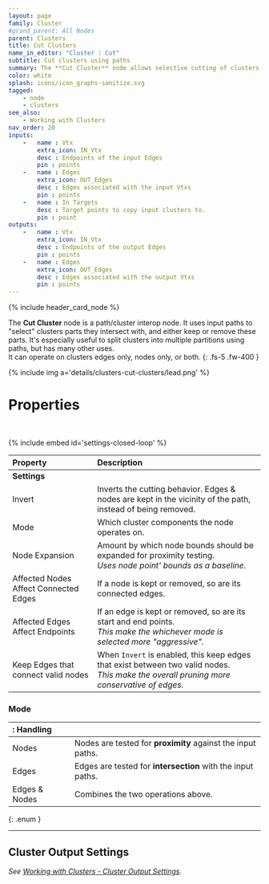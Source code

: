 ```yaml
---
layout: page
family: Cluster
#grand_parent: All Nodes
parent: Clusters
title: Cut Clusters
name_in_editor: "Cluster : Cut"
subtitle: Cut clusters using paths
summary: The **Cut Cluster** node allows selective cutting of clusters by intersecting paths, with options to retain or remove affected edges and nodes, and includes adjustable behaviors for node and edge proximity, making it versatile for dividing clusters into distinct parts.
color: white
splash: icons/icon_graphs-sanitize.svg
tagged:
    - node
    - clusters
see_also:
    - Working with Clusters
nav_order: 20
inputs:
    -   name : Vtx
        extra_icon: IN_Vtx
        desc : Endpoints of the input Edges
        pin : points
    -   name : Edges
        extra_icon: OUT_Edges
        desc : Edges associated with the input Vtxs
        pin : points
    -   name : In Targets
        desc : Target points to copy input clusters to.
        pin : point
outputs:
    -   name : Vtx
        extra_icon: IN_Vtx
        desc : Endpoints of the output Edges
        pin : points
    -   name : Edges
        extra_icon: OUT_Edges
        desc : Edges associated with the output Vtxs
        pin : points
---
```


{% include header_card_node %}

The **Cut Cluster** node is a path/cluster interop node. It uses input paths to "select" clusters parts they intersect with, and either keep or remove these parts. It's especially useful to split clusters into multiple partitions using paths, but has many other uses.  
It can operate on clusters edges only, nodes only, or both.
{: .fs-5 .fw-400 } 

{% include img a='details/clusters-cut-clusters/lead.png' %}

# Properties
<br>

{% include embed id='settings-closed-loop' %}

| Property       | Description          |
|:-------------|:------------------|
| **Settings**  | |
| Invert          | Inverts the cutting behavior. Edges & nodes are kept in the vicinity of the path, instead of being removed. |
| Mode          | Which cluster components the node operates on. |
| Node Expansion          | Amount by which node bounds should be expanded for proximity testing.<br>*Uses node point' bounds as a baseline.* |
| Affected Nodes Affect Connected Edges          | If a node is kept or removed, so are its connected edges. 
| Affected Edges Affect Endpoints          | If an edge is kept or removed, so are its start and end points.<br>*This make the whichever mode is selected more "aggressive".* |
| Keep Edges that connect valid nodes          | When `Invert` is enabled, this keep edges that exist between two valid nodes.<br>*This make the overall pruning more conservative of edges.* |

### Mode

|: Handling     ||
|:-------------|:------------------|
| <span class="ebit">Nodes</span>           | Nodes are tested for **proximity** against the input paths. |
| <span class="ebit">Edges</span>           | Edges are tested for **intersection** with the input paths. |
| <span class="ebit">Edges & Nodes</span>           | Combines the two operations above. |
{: .enum }


---
## Cluster Output Settings
*See [Working with Clusters - Cluster Output Settings](/PCGExtendedToolkit/doc-general/working-with-clusters.html#cluster-output-settings).*

